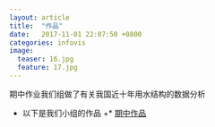 ```yaml
---
layout: article
title:  "作品"
date:   2017-11-01 22:07:50 +0800
categories: infovis 
image:
  teaser: 16.jpg
  feature: 17.jpg
---
```


期中作业我们组做了有关我国近十年用水结构的数据分析

 + 以下是我们小组的作品
 +* [期中作品](https://qiurulin.github.io/infovis/qizhong/index.html)